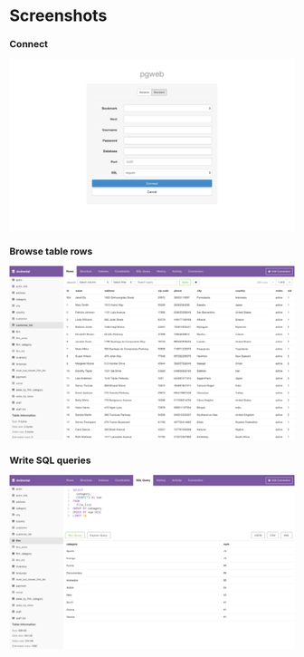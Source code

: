 # Screenshots

### Connect
<img src="screenshots/connect.png" />

### Browse table rows
<img src="screenshots/browse.png" />

### Write SQL queries
<img src="screenshots/query.png" />